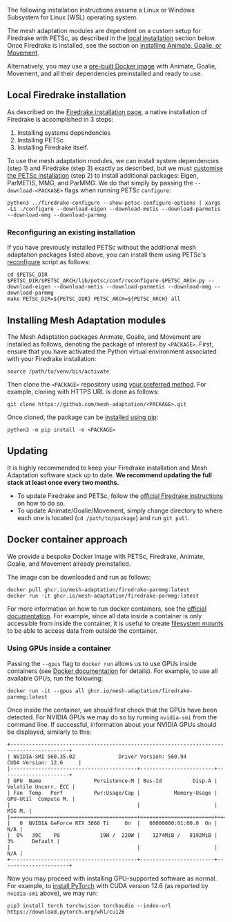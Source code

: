 The following installation instructions assume a Linux or Windows Subsystem for Linux (WSL) operating system.

The mesh adaptation modules are dependent on a custom setup for Firedrake with PETSc, as described in the [local installation](#local-firedrake-installation) section below. Once Firedrake is installed, see the section on [installing Animate, Goalie, or Movement](#installing-animate-goalie-or-movement).

Alternatively, you may use a [pre-built Docker image](#docker-container-approach) with Animate, Goalie, Movement, and all their dependencies preinstalled and ready to use.

## Local Firedrake installation

As described on the [Firedrake installation page](https://www.firedrakeproject.org/install.html#), a native installation of Firedrake is accomplished in 3 steps:
1. Installing systems dependencies
2. Installing PETSc
3. Installing Firedrake itself.

To use the mesh adaptation modules, we can install system dependencies (step 1) and Firedrake (step 3) exactly as described, but we must [customise the PETSc installation](https://www.firedrakeproject.org/install.html#id29) (step 2) to install additional packages: Eigen, ParMETIS, MMG, and ParMMG. We do that simply by passing the `--download-<PACKAGE>` flags when running PETSc `configure`:
```
python3 ../firedrake-configure --show-petsc-configure-options | xargs -L1 ./configure --download-eigen --download-metis --download-parmetis --download-mmg --download-parmmg
```

### Reconfiguring an existing installation

If you have previously installed PETSc without the additional mesh adaptation packages listed above, you can install them using PETSc's [reconfigure](https://petsc.org/release/install/multibuild/#reconfigure) script as follows:
```
cd $PETSC_DIR
$PETSC_DIR/$PETSC_ARCH/lib/petsc/conf/reconfigure-$PETSC_ARCH.py --download-eigen --download-metis --download-parmetis --download-mmg --download-parmmg
make PETSC_DIR=${PETSC_DIR} PETSC_ARCH=${PETSC_ARCH} all
```

## Installing Mesh Adaptation modules

The Mesh Adaptation packages Animate, Goalie, and Movement are installed as follows, denoting the package of interest by `<PACKAGE>`.
First, ensure that you have activated the Python virtual environment associated with your Firedrake installation:
```
source /path/to/venv/bin/activate
```

Then clone the `<PACKAGE>` repository using [your preferred method](https://docs.github.com/en/get-started/git-basics/about-remote-repositories). For example, cloning with HTTPS URL is done as follows:
```
git clone https://github.com/mesh-adaptation/<PACKAGE>.git
```

Once cloned, the package can be [installed using pip](https://pip.pypa.io/en/stable/topics/local-project-installs/):
```
python3 -m pip install -e <PACKAGE>
```

## Updating

It is highly recommended to keep your Firedrake installation and Mesh Adaptation software stack up to date.
**We recommend updating the full stack at least once every two months.**

* To update Firedrake and PETSc, follow the [official Firedrake instructions](https://www.firedrakeproject.org/install.html#updating-firedrake) on how to do so.
* To update Animate/Goalie/Movement, simply change directory to where each one is located (`cd /path/to/package`) and run `git pull`.

## Docker container approach

We provide a bespoke Docker image with PETSc, Firedrake, Animate, Goalie, and Movement already preinstalled.

The image can be downloaded and run as follows:
```
docker pull ghcr.io/mesh-adaptation/firedrake-parmmg:latest
docker run -it ghcr.io/mesh-adaptation/firedrake-parmmg:latest
```

For more information on how to run docker containers, see the [official documentation](https://docs.docker.com/engine/containers/run/). For example, since all data inside a container is only accessible from inside the container, it is useful to create [filesystem mounts](https://docs.docker.com/engine/containers/run/#filesystem-mounts) to be able to access data from outside the container.

### Using GPUs inside a container

Passing the `--gpus` flag to `docker run` allows us to use GPUs inside containers (see [Docker documentation](https://docs.docker.com/reference/cli/docker/container/run/#gpus) for details). For example, to use all available GPUs, run the following:
```
docker run -it --gpus all ghcr.io/mesh-adaptation/firedrake-parmmg:latest
```

Once inside the container, we should first check that the GPUs have been detected. For NVIDIA GPUs we may do so by running `nvidia-smi` from the command line. If successful, information about your NVIDIA GPUs should be displayed, similarly to this:
```
+-----------------------------------------------------------------------------------------+
| NVIDIA-SMI 560.35.02              Driver Version: 560.94         CUDA Version: 12.6     |
|-----------------------------------------+------------------------+----------------------+
| GPU  Name                 Persistence-M | Bus-Id          Disp.A | Volatile Uncorr. ECC |
| Fan  Temp   Perf          Pwr:Usage/Cap |           Memory-Usage | GPU-Util  Compute M. |
|                                         |                        |               MIG M. |
|=========================================+========================+======================|
|   0  NVIDIA GeForce RTX 3060 Ti     On  |   00000000:01:00.0  On |                  N/A |
|  0%   39C    P8             19W /  220W |    1274MiB /   8192MiB |      3%      Default |
|                                         |                        |                  N/A |
+-----------------------------------------+------------------------+----------------------+
```

Now you may proceed with installing GPU-supported software as normal. For example, to [install PyTorch](https://pytorch.org/get-started/locally/) with CUDA version 12.6 (as reported by `nvidia-smi` above), we may run:
```
pip3 install torch torchvision torchaudio --index-url https://download.pytorch.org/whl/cu126
```
